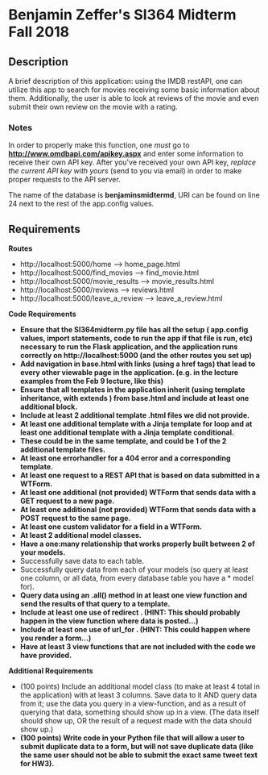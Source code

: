 # Benjamin Zeffer's SI364 Midterm Fall 2018

## Description
A brief description of this application: using the IMDB restAPI, one can utilize this app to search for movies receiving some basic information about them. Additionally, the user is able to look at reviews of the movie and even submit their own review on the movie with a rating.

### Notes
In order to properly make this function, one *must* go to **http://www.omdbapi.com/apikey.aspx** and enter some information to receive their own API key. After you've received your own API key, *replace the current API key with yours* (send to you via email) in order to make proper requests to the API server.

The name of the database is **benjaminsmidtermd**, URI can be found on line 24 next to the rest of the app.config values.

## Requirements

**Routes**
* http://localhost:5000/home           --> home_page.html
* http://localhost:5000/find_movies    --> find_movie.html
* http://localhost:5000/movie_results  --> movie_results.html
* http://localhost:5000/reviews        --> reviews.html
* http://localhost:5000/leave_a_review --> leave_a_review.html

**Code Requirements**
* **Ensure that the SI364midterm.py file has all the setup ( app.config values, import statements, code to run the app if that file is run, etc) necessary to run the Flask application, and the application runs correctly on http://localhost:5000 (and the other routes you set up)**
* **Add navigation in base.html with links (using a href tags) that lead to every other viewable page in the application. (e.g. in the lecture examples from the Feb 9 lecture, like this)**
* **Ensure that all templates in the application inherit (using template inheritance, with extends ) from base.html and include at least one additional block.**
* **Include at least 2 additional template .html files we did not provide.**
* **At least one additional template with a Jinja template for loop and at least one additional template with a Jinja template conditional.**
* **These could be in the same template, and could be 1 of the 2 additional template files.**
* **At least one errorhandler for a 404 error and a corresponding template.**
* **At least one request to a REST API that is based on data submitted in a WTForm.**
* **At least one additional (not provided) WTForm that sends data with a GET request to a new page.**
* **At least one additional (not provided) WTForm that sends data with a POST request to the same page.**
* **At least one custom validator for a field in a WTForm.**
* **At least 2 additional model classes.**
* **Have a one:many relationship that works properly built between 2 of your models.**
* Successfully save data to each table.
* Successfully query data from each of your models (so query at least one column, or all data, from every database table you have a * model for).
* **Query data using an .all() method in at least one view function and send the results of that query to a template.**
* **Include at least one use of redirect . (HINT: This should probably happen in the view function where data is posted...)**
* **Include at least one use of url_for . (HINT: This could happen where you render a form...)**
* **Have at least 3 view functions that are not included with the code we have provided.**

**Additional Requirements**
* (100 points) Include an additional model class (to make at least 4 total in the application) with at least 3 columns. Save data to it AND query data from it; use the data you query in a view-function, and as a result of querying that data, something should show up in a view. (The data itself should show up, OR the result of a request made with the data should show up.)
* **(100 points) Write code in your Python file that will allow a user to submit duplicate data to a form, but will not save duplicate data (like the same user should not be able to submit the exact same tweet text for HW3).**
